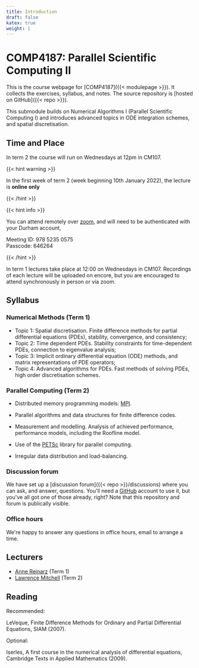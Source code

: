 ```yaml
---
title: Introduction
draft: false
katex: true
weight: 1
---
```


# COMP4187: Parallel Scientific Computing II

This is the course webpage for [COMP4187]({{< modulepage >}}). It
collects the exercises, syllabus, and notes. The source repository is
[hosted on GitHub]({{< repo >}}).

This submodule builds on Numerical Algorithms I (Parallel Scientific
Computing I) and introduces advanced topics in ODE integration
schemes, and spatial discretisation.

## Time and Place

In term 2 the course will run on Wednesdays at 12pm in CM107.

{{< hint warning >}}

In the first week of term 2 (week beginning 10th January 2022), the lecture
is **online only**

{{< /hint >}}

{{< hint info >}}

You can attend remotely over
[zoom](https://durhamuniversity.zoom.us/j/97852350575?pwd=V0E5VHgxVkVuOFBOVk5POW5JY1Q0QT09),
and will need to be authenticated with your Durham account,

Meeting ID: 978 5235 0575  
Passcode: 646264

{{< /hint >}}

In term 1 lectures take place at 12:00 on Wednesdays in CM107.
Recordings of each lecture will be uploaded on encore, 
but you are encouraged to attend synchronously in person or via zoom.

## Syllabus

### Numerical Methods (Term 1)

- Topic 1: Spatial discretisation. Finite difference methods for partial differential equations (PDEs), stability, convergence, and consistency;
- Topic 2: Time dependent PDEs. Stability constraints for time-dependent PDEs, connection to eigenvalue analysis;
- Topic 3: Implicit ordinary differential equation (ODE) methods, and matrix representations of PDE operators;
- Topic 4: Advanced algorithms for PDEs. Fast methods of solving PDEs, high order discretisation schemes.

### Parallel Computing (Term 2)

- Distributed memory programming models: [MPI](https://www.mpi-forum.org).

- Parallel algorithms and data structures for finite difference codes.

- Measurement and modelling. Analysis of achieved performance,
  performance models, including the Roofline model.
  
- Use of the [PETSc](https://petsc.org) library for parallel computing.

- Irregular data distribution and load-balancing.


### Discussion forum

We have set up a [discussion forum]({{< repo >}}/discussions) where you
can ask, and answer, questions. You'll need a
[GitHub](https://github.com) account to use it, but you've all got one
of those already, right? Note that this repository and forum is
publically visible.

### Office hours
We're happy to answer any questions in office hours, email to arrange a time.

## Lecturers

- [Anne Reinarz](mailto:anne.k.reinarz@durham.ac.uk) (Term 1)
- [Lawrence Mitchell](mailto:lawrence.mitchell@durham.ac.uk) (Term 2)

## Reading

Recommended:

LeVeque, Finite Difference Methods for Ordinary and Partial Differential Equations, SIAM (2007).

Optional:

Iserles, A first course in the numerical analysis of differential equations, Cambridge Texts in Applied Mathematics (2009).
